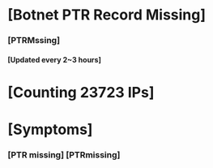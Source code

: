 # [Botnet PTR Record Missing]
### [PTRMssing]
#### [Updated every 2~3 hours]

# [Counting 23723 IPs]

# [Symptoms] 
###   [PTR missing] [PTRmissing]
